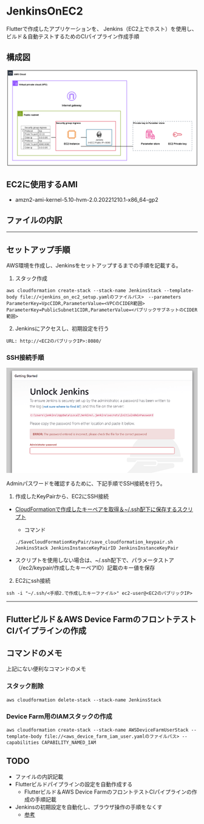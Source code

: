 # JenkinsOnEC2

Flutterで作成したアプリケーションを、
Jenkins（EC2上でホスト）を使用し、ビルド＆自動テストするためのCIパイプライン作成手順

## 構成図

![](./static/jenkins_on_ec2_diagram.png)

## EC2に使用するAMI

- amzn2-ami-kernel-5.10-hvm-2.0.20221210.1-x86_64-gp2

## ファイルの内訳

***

## セットアップ手順

AWS環境を作成し、Jenkinsをセットアップするまでの手順を記載する。

1. スタック作成

```
aws cloudformation create-stack --stack-name JenkinsStack --template-body file://<jenkins_on_ec2_setup.yamlのファイルパス>　--parameters ParameterKey=VpcCIDR,ParameterValue=<VPCのCIDER範囲> ParameterKey=PublicSubnet1CIDR,ParameterValue=<パブリックサブネットのCIDER範囲>
```

2. Jenkinsにアクセスし、初期設定を行う

```
URL: http://<EC2のパブリックIP>:8080/
```

  ### SSH接続手順

  ![](./static/AdminPasswordForm.png)

  Adminパスワードを確認するために、下記手順でSSH接続を行う。

  1. 作成したKeyPairから、EC2にSSH接続

  - [CloudFormationで作成したキーペアを取得＆~/.ssh配下に保存するスクリプト](https://github.com/OrangeJuice652/SaveCloudFormationKeyPair/tree/main)

    - コマンド
    ```
    ./SaveCloudFormationKeyPair/save_cloudformation_keypair.sh JenkinsStack JenkinsInstanceKeyPairID JenkinsInstanceKeyPair
    ```

  - スクリプトを使用しない場合は、~/.ssh配下で、パラメータストア（/ec2/keypair/作成したキーペアID）記載のキー値を保存

  2. EC2にssh接続

  ```
  ssh -i "~/.ssh/<手順2.で作成したキーファイル>" ec2-user@<EC2のパブリックIP>
  ```

***

## Flutterビルド＆AWS Device FarmのフロントテストCIパイプラインの作成

<!-- TODO: 手順記載 -->

## コマンドのメモ

上記にない便利なコマンドのメモ

### スタック削除
```
aws cloudformation delete-stack --stack-name JenkinsStack
```

### Device Farm用のIAMスタックの作成

```
aws cloudformation create-stack --stack-name AWSDeviceFarmUserStack --template-body file://<aws_device_farm_iam_user.yamlのファイルパス> --capabilities CAPABILITY_NAMED_IAM
```

## TODO
- ファイルの内訳記載
- Flutterビルドパイプラインの設定を自動作成する
  - Flutterビルド＆AWS Device FarmのフロントテストCIパイプラインの作成の手順記載
- Jenkinsの初期設定を自動化し、ブラウザ操作の手順をなくす
  - [参考](https://qiita.com/fuku2014/items/995cf34afd126a627c22)